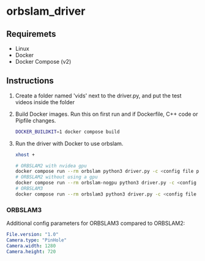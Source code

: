 # orbslam_driver

## Requiremets

- Linux
- Docker
- Docker Compose (v2)

## Instructions

1. Create a folder named 'vids' next to the driver.py, and put the test videos inside the folder
2. Build Docker images. Run this on first run and if Dockerfile, C++ code or Pipfile changes.

    ```sh
    DOCKER_BUILDKIT=1 docker compose build
    ```

3. Run the driver with Docker to use orbslam.

    ```sh
    xhost +

    # ORBSLAM2 with nvidea gpu
    docker compose run --rm orbslam python3 driver.py -c <config file path inside orbslam_driver directory>
    # ORBSLAM2 without using a gpu
    docker compose run --rm orbslam-nogpu python3 driver.py -c <config file path inside orbslam_driver directory>
    # ORBSLAM3
    docker compose run --rm orbslam3 python3 driver.py -c <config file path inside orbslam_driver directory>
    ```

### ORBSLAM3

Additional config parameters for ORBSLAM3 compared to ORBSLAM2:

```yaml
File.version: "1.0"
Camera.type: "PinHole"
Camera.width: 1280
Camera.height: 720
```
